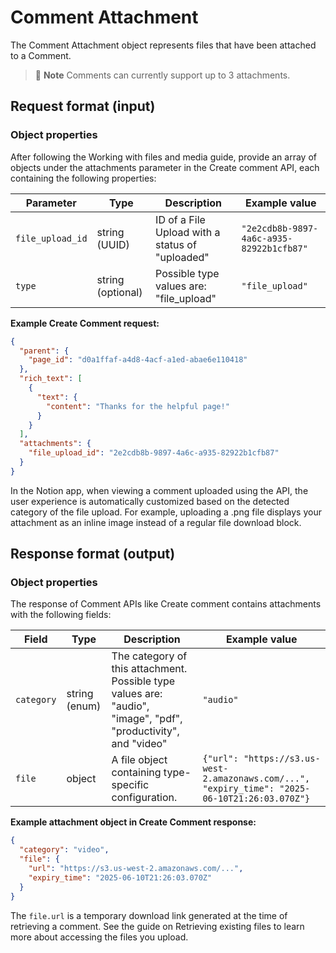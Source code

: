 # Comment Attachment

The Comment Attachment object represents files that have been attached to a Comment.

> 📘 **Note**
> Comments can currently support up to 3 attachments.

## Request format (input)

### Object properties

After following the Working with files and media guide, provide an array of objects under the attachments parameter in
the Create comment API, each containing the following properties:

| Parameter        | Type              | Description                                     | Example value                            |
|------------------|-------------------|-------------------------------------------------|------------------------------------------|
| `file_upload_id` | string (UUID)     | ID of a File Upload with a status of "uploaded" | `"2e2cdb8b-9897-4a6c-a935-82922b1cfb87"` |
| `type`           | string (optional) | Possible type values are: "file_upload"         | `"file_upload"`                          |

**Example Create Comment request:**

```json
{
  "parent": {
    "page_id": "d0a1ffaf-a4d8-4acf-a1ed-abae6e110418"
  },
  "rich_text": [
    {
      "text": {
        "content": "Thanks for the helpful page!"
      }
    }
  ],
  "attachments": {
    "file_upload_id": "2e2cdb8b-9897-4a6c-a935-82922b1cfb87"
  }
}
```

In the Notion app, when viewing a comment uploaded using the API, the user experience is automatically customized based
on the detected category of the file upload. For example, uploading a .png file displays your attachment as an inline
image instead of a regular file download block.

## Response format (output)

### Object properties

The response of Comment APIs like Create comment contains attachments with the following fields:

| Field      | Type          | Description                                                                                                     | Example value                                                                                  |
|------------|---------------|-----------------------------------------------------------------------------------------------------------------|------------------------------------------------------------------------------------------------|
| `category` | string (enum) | The category of this attachment. Possible type values are: "audio", "image", "pdf", "productivity", and "video" | `"audio"`                                                                                      |
| `file`     | object        | A file object containing type-specific configuration.                                                           | `{"url": "https://s3.us-west-2.amazonaws.com/...", "expiry_time": "2025-06-10T21:26:03.070Z"}` |

**Example attachment object in Create Comment response:**

```json
{
  "category": "video",
  "file": {
    "url": "https://s3.us-west-2.amazonaws.com/...",
    "expiry_time": "2025-06-10T21:26:03.070Z"
  }
}
```

The `file.url` is a temporary download link generated at the time of retrieving a comment. See the guide on Retrieving
existing files to learn more about accessing the files you upload.
